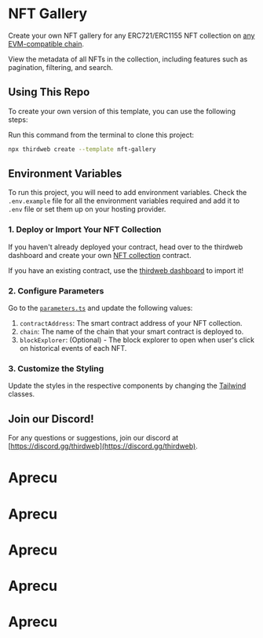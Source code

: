 # NFT Gallery

Create your own NFT gallery for any ERC721/ERC1155 NFT collection on [any EVM-compatible chain](https://blog.thirdweb.com/any-contract-any-evm-chain/).

View the metadata of all NFTs in the collection, including features such as pagination, filtering, and search.

## Using This Repo

To create your own version of this template, you can use the following steps:

Run this command from the terminal to clone this project:

```bash
npx thirdweb create --template nft-gallery
```

## Environment Variables

To run this project, you will need to add environment variables. Check the `.env.example` file for all the environment variables required and add it to `.env` file or set them up on your hosting provider.

### 1. Deploy or Import Your NFT Collection

If you haven't already deployed your contract, head over to the thirdweb dashboard and create your own [NFT collection](https://thirdweb.com/thirdweb.eth/TokenERC721) contract.

If you have an existing contract, use the [thirdweb dashboard](https://thirdweb.com/dashboard) to import it!

### 2. Configure Parameters

Go to the [`parameters.ts`](/src/consts/parameters.ts) and update the following values:

1. `contractAddress`: The smart contract address of your NFT collection.
2. `chain`: The name of the chain that your smart contract is deployed to.
3. `blockExplorer`: (Optional) - The block explorer to open when user's click on historical events of each NFT.

### 3. Customize the Styling

Update the styles in the respective components by changing the [Tailwind](https://tailwindcss.com/) classes.

## Join our Discord!

For any questions or suggestions, join our discord at [https://discord.gg/thirdweb](https://discord.gg/thirdweb).
# Aprecu
# Aprecu
# Aprecu
# Aprecu
# Aprecu
